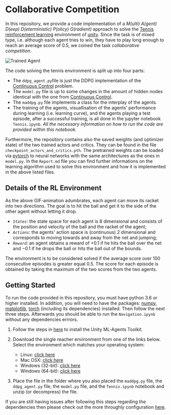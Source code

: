 [//]: # (Image References)

[image1]: https://user-images.githubusercontent.com/10624937/42135623-e770e354-7d12-11e8-998d-29fc74429ca2.gif "Trained Agent"

# Collaborative Competition

In this repository, we provide a code implementation of a _M(ulti) A(gent) D(eep) D(eterministic) P(olicy) G(radient)_ approach to solve the [Tennis](https://github.com/Unity-Technologies/ml-agents/blob/master/docs/Learning-Environment-Examples.md#tennis) [reinforcement learning](https://en.wikipedia.org/wiki/Reinforcement_learning) environment of [unity](unity3d.com). Since the task is of mixed type, i.e. although each agent tries to win, they have to play long enough to reach an average score of 0.5, we coined the task _collaborative competition_. 


![Trained Agent][image1]

The code solving the tennis environment is split up into four parts:
* The `ddpg_agent.py`file is just the DDPG implementation of the [Continuous Control](https://github.com/cmayrhofer/ContinuousControl) problem.
* The `model.py` file is up to some changes in the amount of hidden nodes identical with the one from [Continuous Control](https://github.com/cmayrhofer/ContinuousControl).
* The `maddpg.py` file implements a class for the interplay of the agents.
* The training of the agents, visuallisation of the agents' performance during learning (i.e. learning curve), and the agents playing a test episode, after a successful training, is all done in the jupyter notebook `Tennis.ipynb`. _All the necessary information on how to run the code are provided within this notebook._

Furthermore, the repository contains also the saved weights (and optimizer state) of the two trained actors and critics. They can be found in the file `checkpoint_actors_and_critics.pth`. The pretrained weights can be loaded via [pytorch](pytorch.org) to neural networks with the same architectures as the ones in `model.py`. In the `Report.md` file you can find further informations on the learning algorithm used to solve this environment and how it is implemented in the above listed files.


## Details of the RL Environment

As the above GIF-animation adumbrates, each agent can move its racket into two directions. The goal is to hit the ball and get it to the side of the other agent without letting it drop.

* _`States`_: the state space for each agent is 8 dimensional and consists of the position and velocity of the ball and the racket of the agent;
* _`Actions`_: the agents' action space is (continuous) 2 dimensional and corresponds to moving towards and away from the net and jumping;
* _`Reward`_: an agent obtains a reward of $+0.1$ if he hits the ball over the net and $-0.1$ if he drops the ball or hits the ball out of the bounds.

The environment is to be considered solved if the average score over 100 consecutive episodes is greater equal 0.5. The score for each episode is obtained by taking the maximum of the two scores from the two agents. 

## Getting Started

To run the code provided in this repository, you must have python 3.6 or higher installed. In addition, you will need to have the packages: [numpy](http://www.numpy.org/), [matplotlib](https://matplotlib.org/), [torch](https://pytorch.org/) (including its dependencies) installed. Then follow the next three steps. Afterwards you should be able to run the `Navigation.ipynb` without any dependencies errrors.

1. Follow the steps in [here](https://github.com/Unity-Technologies/ml-agents/blob/master/docs/Installation.md) to install the Unity ML-Agents Toolkit.
2. Download the single reacher environment from one of the links below. Select the environment which matches your operating system:
     - Linux: [click here](https://s3-us-west-1.amazonaws.com/udacity-drlnd/P3/Tennis/Tennis_Linux.zip)
    - Mac OSX: [click here](https://s3-us-west-1.amazonaws.com/udacity-drlnd/P3/Tennis/Tennis.app.zip)
    - Windows (32-bit): [click here](https://s3-us-west-1.amazonaws.com/udacity-drlnd/P3/Tennis/Tennis_Windows_x86.zip)
    - Windows (64-bit): [click here](https://s3-us-west-1.amazonaws.com/udacity-drlnd/P3/Tennis/Tennis_Windows_x86_64.zip)
    
    
3. Place the file in the folder where you also placed the `maddpg.py` file, the `ddpg_agent.py` file, the `model.py` file, and the `Tennis.ipynb` notebook and unzip (or decompress) the file.

If you are still having issues after following this steps regarding the dependencies then please check out the more throughly configuration [here](https://github.com/udacity/deep-reinforcement-learning#dependencies).
